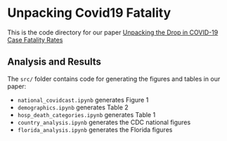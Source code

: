 # Unpacking Covid19 Fatality
This is the code directory for our paper [Unpacking the Drop in COVID-19 Case Fatality Rates](https://arxiv.org/abs/2012.04825)

## Analysis and Results
The `src/` folder contains code for generating the figures and tables in our paper:

- `national_covidcast.ipynb` generates Figure 1
- `demographics.ipynb` generates Table 2 	
- `hosp_death_categories.ipynb` generates Table 1
- `country_analysis.ipynb` generates the CDC national figures
- `florida_analysis.ipynb` generates the Florida figures 


